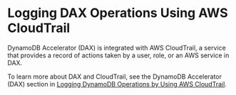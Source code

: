 # Logging DAX Operations Using AWS CloudTrail<a name="dax-logging-using-cloudtrail"></a>

DynamoDB Accelerator \(DAX\) is integrated with AWS CloudTrail, a service that provides a record of actions taken by a user, role, or an AWS service in DAX\. 

To learn more about DAX and CloudTrail, see the DynamoDB Accelerator \(DAX\) section in [Logging DynamoDB Operations by Using AWS CloudTrail](logging-using-cloudtrail.md)\.